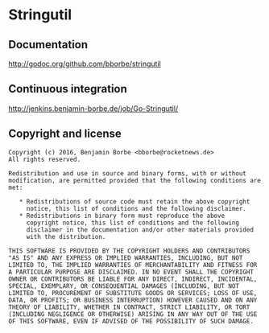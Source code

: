 # Stringutil

## Documentation

http://godoc.org/github.com/bborbe/stringutil

## Continuous integration

http://jenkins.benjamin-borbe.de/job/Go-Stringutil/

## Copyright and license

    Copyright (c) 2016, Benjamin Borbe <bborbe@rocketnews.de>
    All rights reserved.
    
    Redistribution and use in source and binary forms, with or without
    modification, are permitted provided that the following conditions are
    met:
    
       * Redistributions of source code must retain the above copyright
         notice, this list of conditions and the following disclaimer.
       * Redistributions in binary form must reproduce the above
         copyright notice, this list of conditions and the following
         disclaimer in the documentation and/or other materials provided
         with the distribution.

    THIS SOFTWARE IS PROVIDED BY THE COPYRIGHT HOLDERS AND CONTRIBUTORS
    "AS IS" AND ANY EXPRESS OR IMPLIED WARRANTIES, INCLUDING, BUT NOT
    LIMITED TO, THE IMPLIED WARRANTIES OF MERCHANTABILITY AND FITNESS FOR
    A PARTICULAR PURPOSE ARE DISCLAIMED. IN NO EVENT SHALL THE COPYRIGHT
    OWNER OR CONTRIBUTORS BE LIABLE FOR ANY DIRECT, INDIRECT, INCIDENTAL,
    SPECIAL, EXEMPLARY, OR CONSEQUENTIAL DAMAGES (INCLUDING, BUT NOT
    LIMITED TO, PROCUREMENT OF SUBSTITUTE GOODS OR SERVICES; LOSS OF USE,
    DATA, OR PROFITS; OR BUSINESS INTERRUPTION) HOWEVER CAUSED AND ON ANY
    THEORY OF LIABILITY, WHETHER IN CONTRACT, STRICT LIABILITY, OR TORT
    (INCLUDING NEGLIGENCE OR OTHERWISE) ARISING IN ANY WAY OUT OF THE USE
    OF THIS SOFTWARE, EVEN IF ADVISED OF THE POSSIBILITY OF SUCH DAMAGE.

